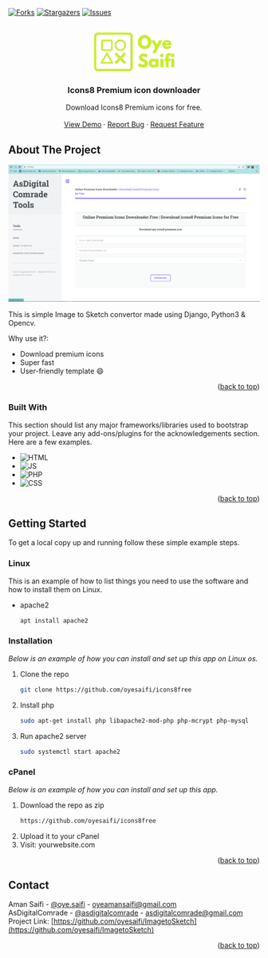 <a name="readme-top"></a>
<!-- PROJECT SHIELDS -->
<!--
*** I'm using markdown "reference style" links for readability.
*** Reference links are enclosed in brackets [ ] instead of parentheses ( ).
*** See the bottom of this document for the declaration of the reference variables
*** for contributors-url, forks-url, etc. This is an optional, concise syntax you may use.
*** https://www.markdownguide.org/basic-syntax/#reference-style-links
-->
[![Forks][forks-shield]][forks-url]
[![Stargazers][stars-shield]][stars-url]
[![Issues][issues-shield]][issues-url]



<!-- PROJECT LOGO -->
<br />
<div align="center">
  <a href="https://github.com/oyesaifi/icons8free">
    <img src="https://raw.githubusercontent.com/oyesaifi/ImagetoSketch/main/media/images/logo_saifi.png" alt="Logo" height="80">
  </a>

  <h3 align="center">Icons8 Premium icon downloader</h3>

  <p align="center">
    Download Icons8 Premium icons for free.
    <br />
    <br />
    <a href="">View Demo</a>
    ·
    <a href="https://github.com/oyesaifi/icons8free/issues">Report Bug</a>
    ·
    <a href="https://github.com/oyesaifi/icons8free/issues">Request Feature</a>
  </p>
</div>


<!-- ABOUT THE PROJECT -->
## About The Project

[![Product Name Screen Shot][product-screenshot]](https://example.com)

This is simple Image to Sketch convertor made using Django, Python3 & Opencv.

Why use it?:
* Download premium icons
* Super fast
* User-friendly template :smile:

<p align="right">(<a href="#readme-top">back to top</a>)</p>



### Built With

This section should list any major frameworks/libraries used to bootstrap your project. Leave any add-ons/plugins for the acknowledgements section. Here are a few examples.

* ![HTML][html.js]
* ![JS][js.js]
* ![PHP][php.js]
* ![CSS][css.js]

<p align="right">(<a href="#readme-top">back to top</a>)</p>



<!-- GETTING STARTED -->
## Getting Started

To get a local copy up and running follow these simple example steps.

### Linux

This is an example of how to list things you need to use the software and how to install them on Linux.
* apache2
  ```sh
  apt install apache2
  ```

### Installation

_Below is an example of how you can install and set up this app on Linux os._

1. Clone the repo
   ```sh
   git clone https://github.com/oyesaifi/icons8free
   ```
2. Install php
   ```sh
   sudo apt-get install php libapache2-mod-php php-mcrypt php-mysql
   ```
3. Run apache2 server
   ```sh
   sudo systemctl start apache2
   ```

### cPanel
_Below is an example of how you can install and set up this app._

1. Download the repo as zip
   ```sh
   https://github.com/oyesaifi/icons8free
   ```
2. Upload it to your cPanel
3. Visit: yourwebsite.com

<p align="right">(<a href="#readme-top">back to top</a>)</p>

<!-- CONTACT -->
## Contact

Aman Saifi - [@oye.saifi](https://instagram.com/oye.saifi) - oyeamansaifi@gmail.com <br>
AsDigitalComrade - [@asdigitalcomrade](https://instagram.com/asdigitalcomrade) - asdigitalcomrade@gmail.com <br>
Project Link: [https://github.com/oyesaifi/ImagetoSketch](https://github.com/oyesaifi/ImagetoSketch)

<p align="right">(<a href="#readme-top">back to top</a>)</p>

<!-- MARKDOWN LINKS & IMAGES -->
<!-- https://www.markdownguide.org/basic-syntax/#reference-style-links -->
[contributors-shield]: https://img.shields.io/github/contributors/oyesaifi/icons8free.svg?style=for-the-badge
[contributors-url]: https://github.com/oyesaifi/icons8free/graphs/contributors
[forks-shield]: https://img.shields.io/github/forks/oyesaifi/icons8free.svg?style=for-the-badge
[forks-url]: https://github.com/oyesaifi/icons8free/network/members
[stars-shield]: https://img.shields.io/github/stars/oyesaifi/icons8free.svg?style=for-the-badge
[stars-url]: https://github.com/oyesaifi/icons8free/stargazers
[issues-shield]: https://img.shields.io/github/issues/oyesaifi/icons8free.svg?style=for-the-badge
[issues-url]: https://github.com/oyesaifi/icons8free/issues
[product-screenshot]: assets/ss.PNG
[php.js]: https://img.shields.io/badge/php-20232A?style=for-the-badge&logo=php&logoColor=61DAFB
[html.js]: https://img.shields.io/badge/html-20232A?style=for-the-badge&logo=html5&logoColor=61DAFB
[js.js]: https://img.shields.io/badge/js-20232A?style=for-the-badge&logo=javascript&logoColor=61DAFB
[css.js]: https://img.shields.io/badge/css-20232A?style=for-the-badge&logo=css3&logoColor=61DAFB
